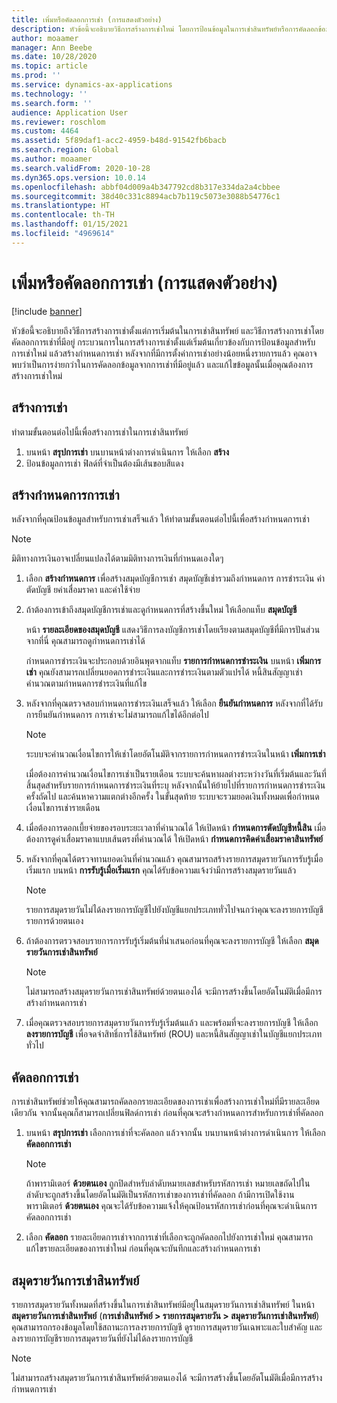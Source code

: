 ```yaml
---
title: เพิ่มหรือคัดลอกการเช่า (การแสดงตัวอย่าง)
description: หัวข้อนี้จะอธิบายวิธีการสร้างการเช่าใหม่ โดยการป้อนข้อมูลในการเช่าสินทรัพย์หรือการคัดลอกข้อมูลจากการเช่าที่มีอยู่
author: moaamer
manager: Ann Beebe
ms.date: 10/28/2020
ms.topic: article
ms.prod: ''
ms.service: dynamics-ax-applications
ms.technology: ''
ms.search.form: ''
audience: Application User
ms.reviewer: roschlom
ms.custom: 4464
ms.assetid: 5f89daf1-acc2-4959-b48d-91542fb6bacb
ms.search.region: Global
ms.author: moaamer
ms.search.validFrom: 2020-10-28
ms.dyn365.ops.version: 10.0.14
ms.openlocfilehash: abbf04d009a4b347792cd8b317e334da2a4cbbee
ms.sourcegitcommit: 38d40c331c8894acb7b119c5073e3088b54776c1
ms.translationtype: HT
ms.contentlocale: th-TH
ms.lasthandoff: 01/15/2021
ms.locfileid: "4969614"
---
```

# <a name="add-or-copy-leases-preview"></a>เพิ่มหรือคัดลอกการเช่า (การแสดงตัวอย่าง)

[!include [banner](../includes/banner.md)]

หัวข้อนี้จะอธิบายถึงวิธีการสร้างการเช่าตั้งแต่การเริ่มต้นในการเช่าสินทรัพย์ และวิธีการสร้างการเช่าโดยคัดลอกการเช่าที่มีอยู่ กระบวนการในการสร้างการเช่าตั้งแต่เริ่มต้นเกี่ยวข้องกับการป้อนข้อมูลสำหรับการเช่าใหม่ แล้วสร้างกำหนดการเช่า หลังจากที่มีการตั้งค่าการเช่าอย่างน้อยหนึ่งรายการแล้ว คุณอาจพบว่าเป็นการง่ายกว่าในการคัดลอกข้อมูลจากการเช่าที่มีอยู่แล้ว และแก้ไขข้อมูลนั้นเมื่อคุณต้องการสร้างการเช่าใหม่

## <a name="create-a-lease"></a>สร้างการเช่า

ทำตามขั้นตอนต่อไปนี้เพื่อสร้างการเช่าในการเช่าสินทรัพย์

1. บนหน้า **สรุปการเช่า** บนบานหน้าต่างการดำเนินการ ให้เลือก **สร้าง**
2. ป้อนข้อมูลการเช่า ฟิลด์ที่จำเป็นต้องมีเส้นขอบสีแดง

## <a name="create-a-lease-schedule"></a>สร้างกำหนดการการเช่า

หลังจากที่คุณป้อนข้อมูลสำหรับการเช่าเสร็จแล้ว ให้ทำตามขั้นตอนต่อไปนี้เพื่อสร้างกำหนดการเช่า

> [!NOTE]
> มิติทางการเงินอาจเปลี่ยนแปลงได้ตามมิติทางการเงินที่กำหนดเองใดๆ

1. เลือก **สร้างกำหนดการ** เพื่อสร้างสมุดบัญชีการเช่า สมุดบัญชีเช่ารวมถึงกำหนดการ การชำระเงิน ค่าตัดบัญชี ยค่าเสื่อมราคา และค่าใช้จ่าย
2. ถ้าต้องการเข้าถึงสมุดบัญชีการเช่าและดูกำหนดการที่สร้างขึ้นใหม่ ให้เลือกแท็บ **สมุดบัญชี**

    หน้า **รายละเอียดของสมุดบัญชี** แสดงวิธีการลงบัญชีการเช่าโดยเรียงตามสมุดบัญชีที่มีการปันส่วน จากที่นี่ คุณสามารถดูกำหนดการเช่าได้

    กำหนดการชำระเงินจะประกอบด้วยอินพุตจากแท็บ **รายการกำหนดการชำระเงิน** บนหน้า **เพิ่มการเช่า** คุณยังสามารถเปลี่ยนยอดการชำระเงินและการชำระเงินตามตัวแปรได้ หนี้สินสัญญาเช่าคำนวณตามกำหนดการชำระเงินที่แก้ไข

4. หลังจากที่คุณตรวจสอบกำหนดการชำระเงินเสร็จแล้ว ให้เลือก **ยืนยันกำหนดการ** หลังจากที่ได้รับการยืนยันกำหนดการ การเช่าจะไม่สามารถแก้ไขได้อีกต่อไป

    > [!NOTE]
    > ระบบจะคำนวณเงื่อนไขการให้เช่าโดยอัตโนมัติจากรายการกำหนดการชำระเงินในหน้า **เพิ่มการเช่า**
    >
    > เมื่อต้องการคำนวณเงื่อนไขการเช่าเป็นรายเดือน ระบบจะค้นหาผลต่างระหว่างวันที่เริ่มต้นและวันที่สิ้นสุดสำหรับรายการกำหนดการชำระเงินที่ระบุ หลังจากนั้นให้ย้ายไปที่รายการกำหนดการชำระเงินครั้งถัดไป และค้นหาความแตกต่างอีกครั้ง ในขั้นสุดท้าย ระบบจะรวมยอดเงินทั้งหมดเพื่อกำหนดเงื่อนไขการเช่ารายเดือน

5. เมื่อต้องการดอกเบี้ยจ่ายของรอบระยะเวลาที่คำนวณได้ ให้เปิดหน้า **กำหนดการตัดบัญชีหนี้สิน** เมื่อต้องการดูค่าเสื่อมราคาแบบเส้นตรงที่คำนวณได้ ให้เปิดหน้า **กำหนดการคิดค่าเสื่อมราคาสินทรัพย์**
6. หลังจากที่คุณได้ตรวจทานยอดเงินที่คำนวณแล้ว คุณสามารถสร้างรายการสมุดรายวันการรับรู้เมื่อเริ่มแรก บนหน้า **การรับรู้เมื่อเริ่มแรก** คุณได้รับข้อความแจ้งว่ามีการสร้างสมุดรายวันแล้ว

    > [!NOTE]
    > รายการสมุดรายวันไม่ได้ลงรายการบัญชีไปยังบัญชีแยกประเภททั่วไปจนกว่าคุณจะลงรายการบัญชีรายการด้วยตนเอง

7. ถ้าต้องการตรวจสอบรายการการรับรู้เริ่มต้นที่นำเสนอก่อนที่คุณจะลงรายการบัญชี ให้เลือก **สมุดรายวันการเช่าสินทรัพย์**

    > [!NOTE]
    > ไม่สามารถสร้างสมุดรายวันการเช่าสินทรัพย์ด้วยตนเองได้ จะมีการสร้างขึ้นโดยอัตโนมัติเมื่อมีการสร้างกำหนดการเช่า

8. เมื่อคุณตรวจสอบรายการสมุดรายวันการรับรู้เริ่มต้นแล้ว และพร้อมที่จะลงรายการบัญชี ให้เลือก **ลงรายการบัญชี** เพื่อจดจำสิทธิ์การใช้สินทรัพย์ (ROU) และหนี้สินสัญญาเช่าในบัญชีแยกประเภททั่วไป

## <a name="copy-a-lease"></a>คัดลอกการเช่า

การเช่าสินทรัพย์ช่วยให้คุณสามารถคัดลอกรายละเอียดของการเช่าเพื่อสร้างการเช่าใหม่ที่มีรายละเอียดเดียวกัน จากนั้นคุณก็สามารถเปลี่ยนฟิลด์การเช่า ก่อนที่คุณจะสร้างกำหนดการสำหรับการเช่าที่คัดลอก

1. บนหน้า **สรุปการเช่า** เลือกการเช่าที่จะคัดลอก แล้วจากนั้น บนบานหน้าต่างการดำเนินการ ให้เลือก **คัดลอกการเช่า**

    > [!NOTE]
    > ถ้าพารามิเตอร์ **ด้วยตนเอง** ถูกปิดสำหรับลำดับหมายเลขสำหรับรหัสการเช่า หมายเลขถัดไปในลำดับจะถูกสร้างขึ้นโดยอัตโนมัติเป็นรหัสการเช่าของการเช่าที่คัดลอก ถ้ามีการเปิดใช้งานพารามิเตอร์ **ด้วยตนเอง** คุณจะได้รับข้อความแจ้งให้คุณป้อนรหัสการเช่าก่อนที่คุณจะดำเนินการคัดลอกการเช่า

2. เลือก **คัดลอก** รายละเอียดการเช่าจากการเช่าที่เลือกจะถูกคัดลอกไปยังการเช่าใหม่ คุณสามารถแก้ไขรายละเอียดของการเช่าใหม่ ก่อนที่คุณจะบันทึกและสร้างกำหนดการเช่า

## <a name="asset-leasing-journal"></a>สมุดรายวันการเช่าสินทรัพย์

รายการสมุดรายวันทั้งหมดที่สร้างขึ้นในการเช่าสินทรัพย์มีอยู่ในสมุดรายวันการเช่าสินทรัพย์ ในหน้า **สมุดรายวันการเช่าสินทรัพย์** (**การเช่าสินทรัพย์ \> รายการสมุดรายวัน \> สมุดรายวันการเช่าสินทรัพย์**) คุณสามารถกรองข้อมูลโดยใช้สถานะการลงรายการบัญชี ดูรายการสมุดรายวันเฉพาะและใบสำคัญ และลงรายการบัญชีรายการสมุดรายวันที่ยังไม่ได้ลงรายการบัญชี

> [!NOTE]
> ไม่สามารถสร้างสมุดรายวันการเช่าสินทรัพย์ด้วยตนเองได้ จะมีการสร้างขึ้นโดยอัตโนมัติเมื่อมีการสร้างกำหนดการเช่า
